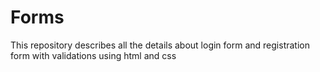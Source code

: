 # Forms
This repository describes all the details about login form and registration form with validations using html and css
